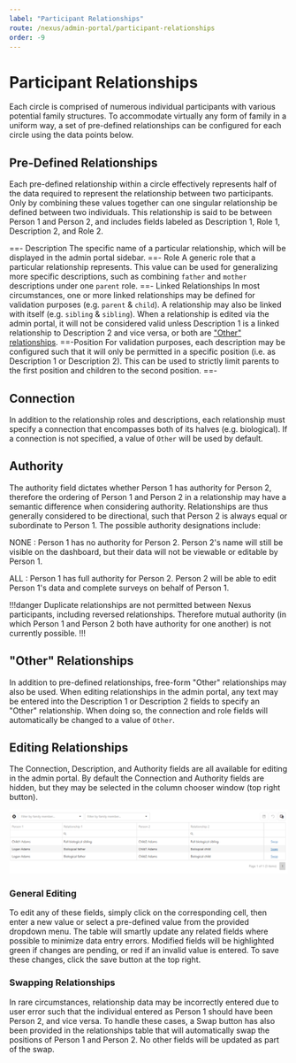 ```yaml
---
label: "Participant Relationships"
route: /nexus/admin-portal/participant-relationships
order: -9
---
```

# Participant Relationships
Each circle is comprised of numerous individual participants with various potential family structures. To accommodate virtually any form of family in a uniform way, a set of pre-defined relationships can be configured for each circle using the data points below.

## Pre-Defined Relationships
Each pre-defined relationship within a circle effectively represents half of the data required to represent the relationship between two participants. Only by combining these values together can one singular relationship be defined between two individuals. This relationship is said to be between Person 1 and Person 2, and includes fields labeled as Description 1, Role 1, Description 2, and Role 2.

==- Description
The specific name of a particular relationship, which will be displayed in the admin portal sidebar.
==- Role
A generic role that a particular relationship represents. This value can be used for generalizing more specific descriptions, such as combining `father` and `mother` descriptions under one `parent` role.
==- Linked Relationships
In most circumstances, one or more linked relationships may be defined for validation purposes (e.g. `parent` & `child`). A relationship may also be linked with itself (e.g. `sibling` & `sibling`). When a relationship is edited via the admin portal, it will not be considered valid unless Description 1 is a linked relationship to Description 2 and vice versa, or both are ["Other" relationships](/nexus/admin-portal/participant-relationships.md#other-relationships).
==-Position
For validation purposes, each description may be configured such that it will only be permitted in a specific position (i.e. as Description 1 or Description 2). This can be used to strictly limit parents to the first position and children to the second position.
==-

## Connection
In addition to the relationship roles and descriptions, each relationship must specify a connection that encompasses both of its halves (e.g. biological). If a connection is not specified, a value of `Other` will be used by default.

## Authority
The authority field dictates whether Person 1 has authority for Person 2, therefore the ordering of Person 1 and Person 2 in a relationship may have a semantic difference when considering authority. Relationships are thus generally considered to be directional, such that Person 2 is always equal or subordinate to Person 1. The possible authority designations include:

NONE
:   Person 1 has no authority for Person 2. Person 2's name will still be visible on the dashboard, but their data will not be viewable or editable by Person 1.

ALL
:   Person 1 has full authority for Person 2. Person 2 will be able to edit Person 1's data and complete surveys on behalf of Person 1.


!!!danger
Duplicate relationships are not permitted between Nexus participants, including reversed relationships. Therefore mutual authority (in which Person 1 and Person 2 both have authority for one another) is not currently possible. 
!!!

## "Other" Relationships
In addition to pre-defined relationships, free-form "Other" relationships may also be used. When editing relationships in the admin portal, any text may be entered into the Description 1 or Description 2 fields to specify an "Other" relationship. When doing so, the connection and role fields will automatically be changed to a value of `Other`.

## Editing Relationships
The Connection, Description, and Authority fields are all available for editing in the admin portal. By default the Connection and Authority fields are hidden, but they may be selected in the column chooser window (top right button).

![Relationships table.](/nexus/images/relationships-table.png)

### General Editing
To edit any of these fields, simply click on the corresponding cell, then enter a new value or select a pre-defined value from the provided dropdown menu. The table will smartly update any related fields where possible to minimize data entry errors. Modified fields will be highlighted green if changes are pending, or red if an invalid value is entered. To save these changes, click the save button at the top right.

### Swapping Relationships
In rare circumstances, relationship data may be incorrectly entered due to user error such that the individual entered as Person 1 should have been Person 2, and vice versa. To handle these cases, a Swap button has also been provided in the relationships table that will automatically swap the positions of Person 1 and Person 2. No other fields will be updated as part of the swap.